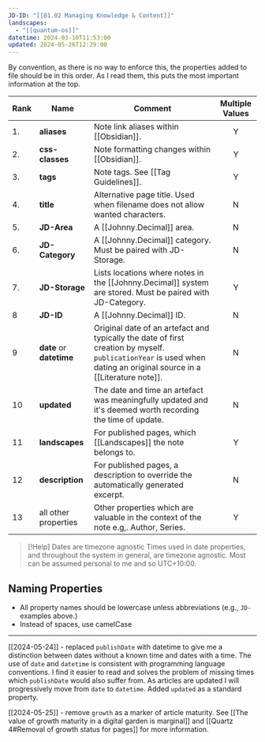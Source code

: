 ```yaml
---
JD-ID: "[[01.02 Managing Knowledge & Content]]"
landscapes:
  - "[[quantum-os]]"
datetime: 2024-03-10T11:53:00
updated: 2024-05-26T12:29:00
---
```

By convention, as there is no way to enforce this, the properties added to file should be in this order. As I read them, this puts the most important information at the top.

| Rank | Name                     | Comment                                                                                                                                                             | Multiple Values |
| ---- | ------------------------ | ------------------------------------------------------------------------------------------------------------------------------------------------------------------- | :-------------: |
| 1.   | **aliases**              | Note link aliases within [[Obsidian]].                                                                                                                              |        Y        |
| 2.   | **css-classes**          | Note formatting changes within [[Obsidian]].                                                                                                                        |        Y        |
| 3.   | **tags**                 | Note tags. See [[Tag Guidelines]].                                                                                                                                  |        Y        |
| 4.   | **title**                | Alternative page title. Used when filename does not allow wanted characters.                                                                                        |        N        |
| 5.   | **JD-Area**              | A [[Johnny.Decimal]] area.                                                                                                                                          |        N        |
| 6.   | **JD-Category**          | A [[Johnny.Decimal]] category. Must be paired with JD-Storage.                                                                                                      |        N        |
| 7.   | **JD-Storage**           | Lists locations where notes in the [[Johnny.Decimal]] system are stored. Must be paired with JD-Category.                                                           |        Y        |
| 8    | **JD-ID**                | A [[Johnny.Decimal]] ID.                                                                                                                                            |        N        |
| 9    | **date** or **datetime** | Original date of an artefact and typically the date of first creation by myself. `publicationYear` is used when dating an original source in a [[Literature note]]. |        N        |
| 10   | **updated**              | The date and time an artefact was meaningfully updated and it's deemed worth recording the time of update.                                                          |        N        |
| 11   | **landscapes**           | For published pages, which [[Landscapes]] the note belongs to.                                                                                                      |        Y        |
| 12   | **description**          | For published pages, a description to override the automatically generated excerpt.                                                                                 |        N        |
| 13   | all other properties     | Other properties which are valuable in the context of the note e.g,. Author, Series.                                                                                |        Y        |

> [!Help] Dates are timezone agnostic
> Times used in date properties, and throughout the system in general, are timezone agnostic. Most can be assumed personal to me and so UTC+10:00.

## Naming Properties
- All property names should be lowercase unless abbreviations (e.g., `JD-` examples above.)
- Instead of spaces, use camelCase

---
[[2024-05-24]] - replaced `publishDate` with datetime to give me a distinction between dates without a known time and dates with a time. The use of `date` and `datetime` is consistent with programming language conventions. I find it easier to read and solves the problem of missing times which `publishDate` would also suffer from. As articles are updated I will progressively move from `date` to `datetime`. Added `updated` as a standard property.

[[2024-05-25]] - remove `growth` as a marker of article maturity. See [[The value of growth maturity in a digital garden is marginal]] and [[Quartz 4#Removal of growth status for pages]] for more information.
